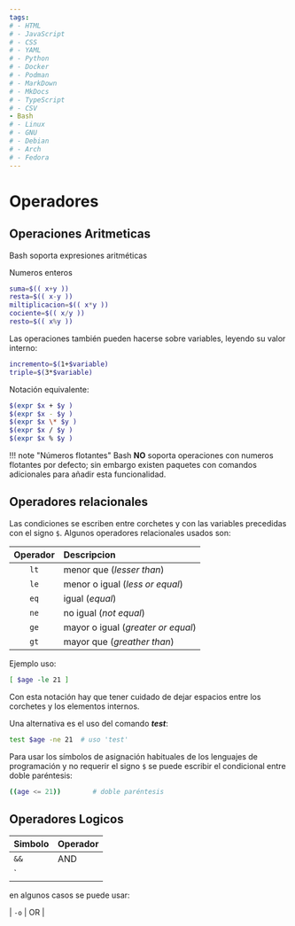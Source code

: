 ```yaml
---
tags:
# - HTML
# - JavaScript
# - CSS
# - YAML
# - Python
# - Docker
# - Podman
# - MarkDown
# - MkDocs
# - TypeScript
# - CSV
- Bash
# - Linux
# - GNU
# - Debian
# - Arch
# - Fedora
---
```



# Operadores




## Operaciones Aritmeticas

Bash soporta expresiones aritméticas 

Numeros enteros
```bash
suma=$(( x+y ))
resta=$(( x-y ))
miltiplicacion=$(( x*y ))
cociente=$(( x/y ))
resto=$(( x%y ))
```
Las operaciones también pueden hacerse sobre variables, leyendo su valor interno:
```bash
incremento=$(1+$variable)
triple=$(3*$variable)
```

Notación equivalente:
```bash
$(expr $x + $y )
$(expr $x - $y )
$(expr $x \* $y )
$(expr $x / $y )
$(expr $x % $y )
```

!!! note "Números flotantes" 
    Bash **NO** soporta operaciones con numeros flotantes por defecto; sin embargo existen paquetes con comandos adicionales para añadir esta funcionalidad.







## Operadores relacionales

Las condiciones se escriben entre corchetes y con las variables precedidas con el signo `$`. 
Algunos operadores relacionales usados son:

|Operador|Descripcion|
|:---:|:---|
| `lt`| menor que (*lesser than*)    |
| `le`| menor o igual (*less or equal*)  |
| `eq`| igual (*equal*)  |
| `ne`| no igual  (*not equal*)  |
| `ge`| mayor o igual (*greater or equal*)   |
| `gt`| mayor que (*greather than*)  |


Ejemplo uso:

```bash
[ $age -le 21 ]
```
Con esta notación hay que tener cuidado de dejar espacios entre los corchetes y los elementos internos.

Una alternativa es el uso del comando ***test***:

```bash
test $age -ne 21  # uso 'test'
```

Para usar los símbolos de asignación habituales de los lenguajes de programación y no requerir el signo `$` se puede escribir el condicional entre doble paréntesis:

```bash
((age <= 21))        # doble paréntesis
```







## Operadores Logicos

| Simbolo | Operador |
| ----------- | ----------- |
| `&&`       | AND   |
| `||`    |  OR    |


en algunos casos se puede usar:

| `-o` | OR |








